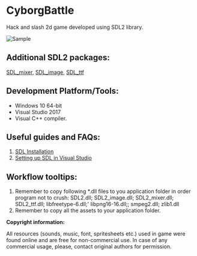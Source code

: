 # CyborgBattle
Hack and slash 2d game developed using SDL2 library.

![Sample](https://github.com/vgomeniuk/CyborgBattle/blob/master/CyborgBattle/assets/animation.gif)

## Additional SDL2 packages:
[SDL_mixer](https://www.libsdl.org/projects/SDL_mixer/),
[SDL_image](https://www.libsdl.org/projects/SDL_image/),
[SDL_ttf](https://www.libsdl.org/projects/SDL_ttf/)

## Development Platform/Tools:
 - Windows 10 64-bit
 - Visual Studio 2017
 - Visual C++ compiler.

## Useful guides and FAQs:
 1. [SDL Installation](https://wiki.libsdl.org/Installation)
 2. [Setting up SDL in Visual Studio](https://xeekworx.com/sdl2guides/14-sdl2guides-setupvs)

## Workflow tooltips:
1. Remember to copy following *.dll files to you application folder in order program not to crush:
SDL2.dll; SDL2_image.dll; SDL2_mixer.dll; SDL2_ttf.dll; libfreetype-6.dll;' libpng16-16.dll;; smpeg2.dll; zlib1.dll
2. Remember to copy all the assets to your application folder.

<b>Copyright information:</b>

All resources (sounds, music, font, spritesheets etc.) used in game were found online and are free for non-commercial use.
In case of any commercial usage, please, contact original authors for permission.
